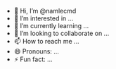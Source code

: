 - 👋 Hi, I’m @namlecmd
- 👀 I’m interested in ...
- 🌱 I’m currently learning ...
- 💞️ I’m looking to collaborate on ...
- 📫 How to reach me ...
- 😄 Pronouns: ...
- ⚡ Fun fact: ...

<!---
namlecmd/namlecmd is a ✨ special ✨ repository because its `README.md` (this file) appears on your GitHub profile.
You can click the Preview link to take a look at your changes.
--->
